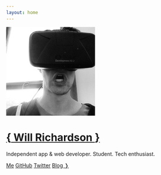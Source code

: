 ```yaml
---
layout: home
---
```


![That's me](/images/me.jpg)

<h1>
  <a href="http://twitter.com/javanut13">
    <span class="arrow">{</span>&nbsp;Will Richardson&nbsp;<span class="arrow">}</span>
  </a>
</h1>

<p id="me-description">
  Independent app &amp; web developer. Student. Tech enthusiast.
</p>

<a class="btn btn-primary btn-sm" href="/me">Me</a>
<a class="btn btn-primary btn-sm" href="http://github.com/javanut13">GitHub</a>
<a class="btn btn-primary btn-sm" href="http://twitter.com/javanut13">Twitter</a>
<a class="btn btn-primary btn-sm" href="/blog">Blog &#10093;</a>